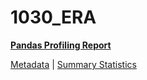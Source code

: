 # 1030_ERA

[**Pandas Profiling Report**](https://epistasislab.github.io/penn-ml-benchmarks/profile/1030_ERA.html)

[Metadata](metadata.yaml) | [Summary Statistics](summary_stats.tsv)
